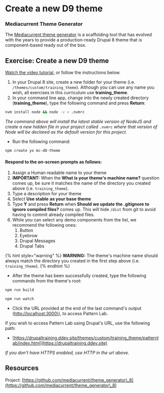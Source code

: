 # Create a new D9 theme

### Mediacurrent Theme Generator

The [Mediacurrent theme generator](https://github.com/mediacurrent/theme_generator\_8) is a scaffolding tool that has evolved with the years to provide a production-ready Drupal 8 theme that is component-based ready out of the box.

## Exercise:  Create a new D9 theme

[Watch the video tutorial,](https://www.youtube.com/watch?v=cVyA2v-UwSQ\&feature=youtu.be) or follow the instructions below.

1. In your Drupal 8 site, create a new folder for your theme (i.e. `/themes/custom/training_theme`).  Although you can use any name you wish, all exercises in this curriculum use **training_theme**.
2. In your command line app, change into the newly created directory (**training_theme**),  type the following command and press **Return**:

```bash
nvm install node && node -v > .nvmrc
```

_The command above will install the latest stable version of NodeJS and create a new hidden file in your project called `.nvmrc` where that version of Node will be declared as the default version for this project._

* Run the following command:

```bash
npm create yo mc-d8-theme
```

#### Respond to the on-screen prompts as follows:

1. Assign a Human readable name to your theme
2. **IMPORTANT:** When the **What is your theme's machine name?** question comes up, be sure it matches the name of the directory you created above (i.e. `training_theme`).
3. Type a description for your theme
4. Select **Use stable** **as your base theme**
5. Type **Y** and press **Return** when **Should we update the .gitignore to ignore compiled files?** comes up.  This will hide `/dist` from git to avoid having to commit already compiled files.
6. While you can select any demo components from the list, we recommend the following ones:
   1. Button
   2. Eyebrow
   3. Drupal Messages
   4. Drupal Tabs

{% hint style="warning" %}
**WARNING:** The theme's machine name should always match the directory you created in the first step above (i.e. `training_theme`).
{% endhint %}

* After the theme has been successfully created, type the following commands from the theme's root:

```bash
npm run build

npm run watch
```

* Click the URL provided at the end of the last command's output ([http://localhost:3000\\](http://localhost:3000)), to access Pattern Lab.

If you wish to access Pattern Lab using Drupal's URL, use the following path:

* [https://drupaltraining.ddev.site/themes/custom/training_theme/patternlab/index.html](https://drupaltraining.ddev.site) 

_If you don't have HTTPS enabled, use HTTP in the url above._

## Resources

Project: [https://github.com/mediacurrent/theme_generator\_8](https://github.com/mediacurrent/theme_generator\_8)
